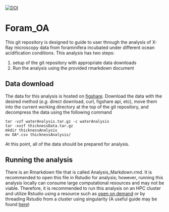 [![DOI](https://zenodo.org/badge/863505701.svg)](https://doi.org/10.5281/zenodo.15653268)

# Foram_OA

This git repository is designed to guide to user through the analysis of X-Ray microscopy data from foraminifera incubated under different ocean acidification conditions. This analysis has two steps:
1. setup of the git repository with appropriate data downloads
2. Run the analysis using the provided rmarkdown document

## Data download

The data for this analysis is hosted on [figshare](https://figshare.com/account/login#/projects/221938). Download the data with the desired method (_e.g._ direct download, curl, figshare api, etc), move them into the current working directory at the top of the git repository, and decompress the data using the following command 
```
tar -vzf waterAnalysis.tar.gz -c waterAnalysis
tar -xvzf thicknessData.tar.gz
mkdir thicknessAnalysis
mv OA*.csv thicknessAnalysis/
```

At this point, all of the data should be prepared for analysis.

## Running the analysis

There is an Rmarkdown file that is called Analysis_Markdown.rmd. It is recommended to open this file in Rstudio for analysis; however, running this analysis locally can consume large computational resources and may not be viable. Therefore, it is recommended to run this analysis on an HPC cluster and utilize Rstudio using a resource such as [open on demand](https://openondemand.org/) or by threading Rstudio from a cluster using singularity (A useful guide may be found [here](https://www.c4.ucsf.edu/howto/rstudio-server.html))

